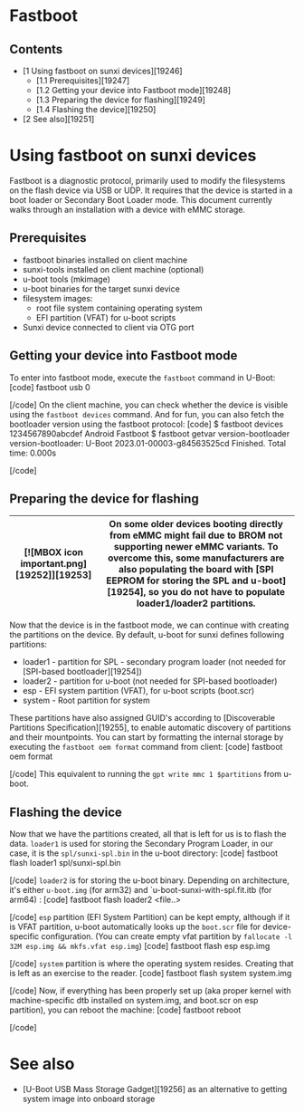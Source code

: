 # Fastboot
## Contents
  * [1 Using fastboot on sunxi devices][19246]
    * [1.1 Prerequisites][19247]
    * [1.2 Getting your device into Fastboot mode][19248]
    * [1.3 Preparing the device for flashing][19249]
    * [1.4 Flashing the device][19250]
  * [2 See also][19251]

# Using fastboot on sunxi devices
Fastboot is a diagnostic protocol, primarily used to modify the filesystems on the flash device via USB or UDP. It requires that the device is started in a boot loader or Secondary Boot Loader mode. 
This document currently walks through an installation with a device with eMMC storage. 
## Prerequisites
  * fastboot binaries installed on client machine
  * sunxi-tools installed on client machine (optional)
  * u-boot tools (mkimage)
  * u-boot binaries for the target sunxi device
  * filesystem images: 
    * root file system containing operating system
    * EFI partition (VFAT) for u-boot scripts
  * Sunxi device connected to client via OTG port

## Getting your device into Fastboot mode
To enter into fastboot mode, execute the `fastboot` command in U-Boot: 
[code] 
     fastboot usb 0
    
[/code]
On the client machine, you can check whether the device is visible using the `fastboot devices` command. And for fun, you can also fetch the bootloader version using the fastboot protocol: 
[code] 
     $ fastboot devices 
     1234567890abcdef	Android Fastboot
     $ fastboot getvar version-bootloader
     version-bootloader: U-Boot 2023.01-00003-g84563525cd
     Finished. Total time: 0.000s
    
[/code]
## Preparing the device for flashing
[![MBOX icon important.png][19252]][19253] | On some older devices booting directly from eMMC might fail due to BROM not supporting newer eMMC variants. To overcome this, some manufacturers are also populating the board with [SPI EEPROM for storing the SPL and u-boot][19254], so you do not have to populate **loader1/loader2** partitions.   
---|---  
Now that the device is in the fastboot mode, we can continue with creating the partitions on the device. By default, u-boot for sunxi defines following partitions: 
  * loader1 - partition for SPL - secondary program loader (not needed for [SPI-based bootloader][19254])
  * loader2 - partition for u-boot (not needed for SPI-based bootloader)
  * esp - EFI system partition (VFAT), for u-boot scripts (boot.scr)
  * system - Root partition for system

These partitions have also assigned GUID's according to [Discoverable Partitions Specification][19255], to enable automatic discovery of partitions and their mountpoints. 
You can start by formatting the internal storage by executing the `fastboot oem format` command from client: 
[code] 
     fastboot oem format
    
[/code]
This equivalent to running the `gpt write mmc 1 $partitions` from u-boot. 
## Flashing the device
Now that we have the partitions created, all that is left for us is to flash the data. 
`loader1` is used for storing the Secondary Program Loader, in our case, it is the `spl/sunxi-spl.bin` in the u-boot directory: 
[code] 
     fastboot flash loader1 spl/sunxi-spl.bin
    
[/code]
`loader2` is for storing the u-boot binary. Depending on architecture, it's either `u-boot.img` (for arm32) and `u-boot-sunxi-with-spl.fit.itb (for arm64) : 
[code] 
     fastboot flash loader2 <file..>
    
[/code]
`esp` partition (EFI System Partition) can be kept empty, although if it is VFAT partition, u-boot automatically looks up the `boot.scr` file for device-specific configuration. (You can create empty vfat partition by `fallocate -l 32M esp.img && mkfs.vfat esp.img`) 
[code] 
     fastboot flash esp esp.img
    
[/code]
`system` partition is where the operating system resides. Creating that is left as an exercise to the reader. 
[code] 
     fastboot flash system system.img
    
[/code]
Now, if everything has been properly set up (aka proper kernel with machine-specific dtb installed on system.img, and boot.scr on esp partition), you can reboot the machine: 
[code] 
     fastboot reboot
    
[/code]
# See also
  * [U-Boot USB Mass Storage Gadget][19256] as an alternative to getting system image into onboard storage
